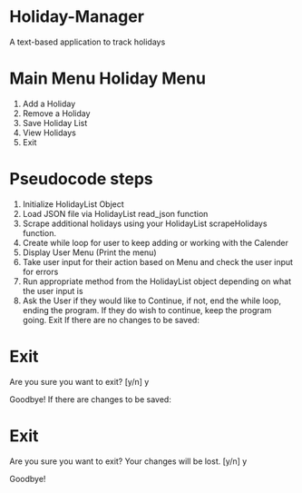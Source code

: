 # Holiday-Manager
A text-based application to track holidays

Main Menu
Holiday Menu
================
1. Add a Holiday
2. Remove a Holiday
3. Save Holiday List
4. View Holidays
5. Exit

# Pseudocode steps
1. Initialize HolidayList Object 
2. Load JSON file via HolidayList read_json function
3. Scrape additional holidays using your HolidayList scrapeHolidays function.
4. Create while loop for user to keep adding or working with the Calender
5. Display User Menu (Print the menu)
6. Take user input for their action based on Menu and check the user input for errors
7. Run appropriate method from the HolidayList object depending on what the user input is
8. Ask the User if they would like to Continue, if not, end the while loop, ending the program.  If they do wish to continue, keep the program going.
Exit
If there are no changes to be saved:

Exit
=====
Are you sure you want to exit? [y/n] y

Goodbye!
If there are changes to be saved:

Exit
=====
Are you sure you want to exit? 
Your changes will be lost.
[y/n] y

Goodbye!
